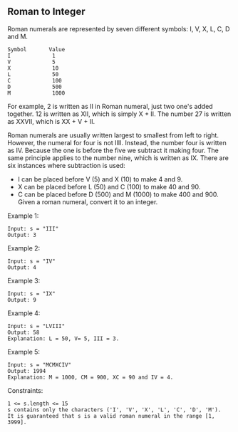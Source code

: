 ## Roman to Integer
Roman numerals are represented by seven different symbols: I, V, X, L, C, D and M.
```code 
Symbol       Value
I             1
V             5
X             10
L             50
C             100
D             500
M             1000
```
For example, 2 is written as II in Roman numeral, just two one's added together. 12 is written as XII, which is simply X + II. The number 27 is written as XXVII, which is XX + V + II.

Roman numerals are usually written largest to smallest from left to right. However, the numeral for four is not IIII. Instead, the number four is written as IV. Because the one is before the five we subtract it making four. The same principle applies to the number nine, which is written as IX. There are six instances where subtraction is used:

+ I can be placed before V (5) and X (10) to make 4 and 9. 
+ X can be placed before L (50) and C (100) to make 40 and 90. 
+ C can be placed before D (500) and M (1000) to make 400 and 900.
Given a roman numeral, convert it to an integer.

 

Example 1:
```code
Input: s = "III"
Output: 3
```
Example 2:
```code
Input: s = "IV"
Output: 4
```
Example 3:
```code
Input: s = "IX"
Output: 9
```
Example 4:
```code
Input: s = "LVIII"
Output: 58
Explanation: L = 50, V= 5, III = 3.
```
Example 5:
```code
Input: s = "MCMXCIV"
Output: 1994
Explanation: M = 1000, CM = 900, XC = 90 and IV = 4.
 ```

Constraints:
```code
1 <= s.length <= 15
s contains only the characters ('I', 'V', 'X', 'L', 'C', 'D', 'M').
It is guaranteed that s is a valid roman numeral in the range [1, 3999].
```